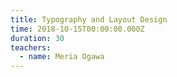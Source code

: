 ```yaml
---
title: Typography and Layout Design
time: 2018-10-15T00:00:00.000Z
duration: 30
teachers:
  - name: Meria Ogawa
---
```

